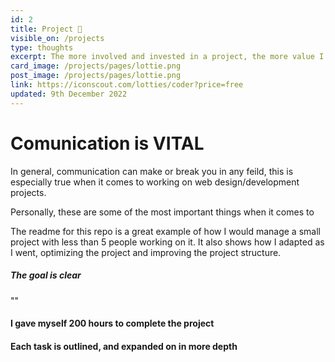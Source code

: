 ```yaml
---
id: 2
title: Project 🤔
visible_on: /projects
type: thoughts
excerpt: The more involved and invested in a project, the more value I can add. I'm not just a developer but a serial entreprenuer who can offer valuable insights into your business/project and save you many headaches and potentially $1,000s per month.
card_image: /projects/pages/lottie.png
post_image: /projects/pages/lottie.png
link: https://iconscout.com/lotties/coder?price=free
updated: 9th December 2022
---
```


# Comunication is VITAL

In general, communication can make or break you in any feild, this is especially true when it comes to working on web design/development projects.

Personally, these are some of the most important things when it comes to

The readme for this repo is a great example of how I would manage a small project with less than 5 people working on it. It also shows how I adapted as I went, optimizing the project and improving the project structure.

##### The goal is clear

""

#### I gave myself 200 hours to complete the project

#### Each task is outlined, and expanded on in more depth

